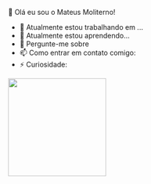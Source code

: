   👋 Olá eu sou o Mateus Moliterno!

- 🔭 Atualmente estou trabalhando em ...
- 🌱 Atualmente estou aprendendo...
- 💬 Pergunte-me sobre
- 📫 Como entrar em contato comigo:
- ⚡ Curiosidade:

<a href="https://github.com/MateusMoliterno/github-readme-stats">
  <img height=200 align="center" src="https://github-readme-stats.vercel.app/api?username=MateusMoliterno&show_icons=true&theme=tokyonight&locale=pt-pt" />
</a>
